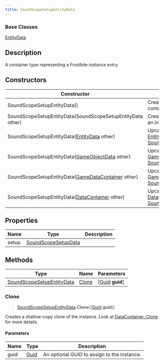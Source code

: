 ```yaml
---
title: SoundScopeSetupEntityData
---
```

### Base Classes

[EntityData](EntityData)

## Description

A container type representing a Frostbite instance entry.

## Constructors

| Constructor                                                                          | Description                                                                                                                               |
| ------------------------------------------------------------------------------------ | ----------------------------------------------------------------------------------------------------------------------------------------- |
| SoundScopeSetupEntityData()                                                          | Create a new instance of this container type.                                                                                             |
| SoundScopeSetupEntityData(SoundScopeSetupEntityData other)                           | Create a reference copy of an instance of the same type.                                                                                  |
| SoundScopeSetupEntityData([EntityData](EntityData) other)                            | Upcast an instance of type [EntityData](EntityData) to [SoundScopeSetupEntityData](SoundScopeSetupEntityData).                            |
| SoundScopeSetupEntityData([GameObjectData](GameObjectData) other)                    | Upcast an instance of type [GameObjectData](GameObjectData) to [SoundScopeSetupEntityData](SoundScopeSetupEntityData).                    |
| SoundScopeSetupEntityData([GameDataContainer](GameDataContainer) other)              | Upcast an instance of type [GameDataContainer](GameDataContainer) to [SoundScopeSetupEntityData](SoundScopeSetupEntityData).              |
| SoundScopeSetupEntityData([DataContainer](/vext/ref/shared/class/datacontainer) other) | Upcast an instance of type [DataContainer](/vext/ref/shared/class/datacontainer) to [SoundScopeSetupEntityData](SoundScopeSetupEntityData). |

## Properties

| Name  | Type                                       | Description |
| ----- | ------------------------------------------ | ----------- |
| setup | [SoundScopeSetupData](SoundScopeSetupData) |             |

## Methods

| Type                                                   | Name            | Parameters                                     |
| ------------------------------------------------------ | --------------- | ---------------------------------------------- |
| [SoundScopeSetupEntityData](SoundScopeSetupEntityData) | [Clone](#clone) | \[[Guid](/vext/ref/shared/class/guid) **guid**\] |

### Clone

> [SoundScopeSetupEntityData](SoundScopeSetupEntityData) **Clone**(\[[Guid](/vext/ref/shared/class/guid) **guid**\])

Creates a shallow-copy clone of the instance. Look at [DataContainer::Clone](/vext/ref/shared/class/datacontainer#clone) for more details.

#### Parameters

| Name | Type         | Description                                 |
| ---- | ------------ | ------------------------------------------- |
| guid | [Guid](Guid) | An optional GUID to assign to the instance. |
